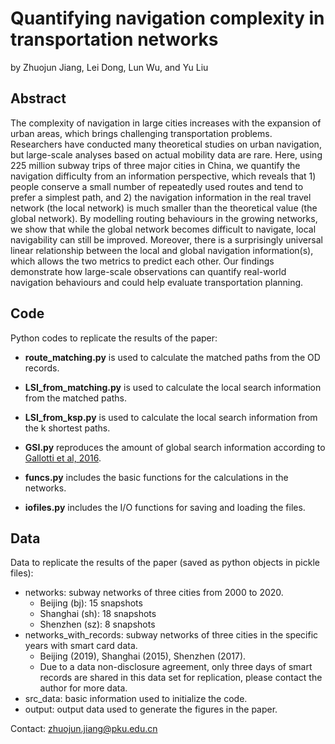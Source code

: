 # Quantifying navigation complexity in transportation networks
by Zhuojun Jiang, Lei Dong, Lun Wu, and Yu Liu

## Abstract
The complexity of navigation in large cities increases with the expansion of urban areas, which brings challenging transportation problems. Researchers have conducted many theoretical studies on urban navigation, but large-scale analyses based on actual mobility data are rare. Here, using 225 million subway trips of three major cities in China, we quantify the navigation difficulty from an information perspective, which reveals that 1) people conserve a small number of repeatedly used routes and tend to prefer a simplest path, and 2) the navigation information in the real travel network (the local network) is much smaller than the theoretical value (the global network). By modelling routing behaviours in the growing networks, we show that while the global network becomes difficult to navigate, local navigability can still be improved. Moreover, there is a surprisingly universal linear relationship between the local and global navigation information(s), which allows the two metrics to predict each other. Our findings demonstrate how large-scale observations can quantify real-world navigation behaviours and could help evaluate transportation planning.

## Code
Python codes to replicate the results of the paper:
- **route_matching.py** is used to calculate the matched paths from the OD records.

- **LSI_from_matching.py** is used to calculate the local search information from the matched paths. 

- **LSI_from_ksp.py** is used to calculate the local search information from the k shortest paths.

- **GSI.py** reproduces the amount of global search information according to [Gallotti et al, 2016](https://www.science.org/doi/10.1126/sciadv.1500445).

- **funcs.py** includes the basic functions for the calculations in the networks.

- **iofiles.py** includes the I/O functions for saving and loading the files.

## Data
Data to replicate the results of the paper (saved as python objects in pickle files):
- networks: subway networks of three cities from 2000 to 2020.
	* Beijing (bj): 15 snapshots
	* Shanghai (sh): 18 snapshots
	* Shenzhen (sz): 8 snapshots
- networks_with_records: subway networks of three cities in the specific years with smart card data.
	* Beijing (2019), Shanghai (2015), Shenzhen (2017).
	* Due to a data non-disclosure agreement, only three days of smart records are shared in this data set for replication, please contact the author for more data.
- src_data: basic information used to initialize the code.
- output: output data used to generate the figures in the paper.

Contact: zhuojun.jiang@pku.edu.cn

